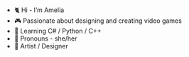 - 🐈 Hi - I’m Amelia
- 🎮 Passionate about designing and creating video games
- 🌱 Learning C# / Python / C++
- 🌺 Pronouns - she/her
- 🌼 Artist / Designer

<!---
ameliachoo/ameliachoo is a ✨ special ✨ repository because its `README.md` (this file) appears on your GitHub profile.
You can click the Preview link to take a look at your changes.
--->
